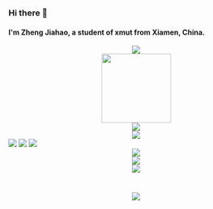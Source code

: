 ### Hi there 👋
#### I'm Zheng Jiahao, a student of xmut from Xiamen, China.

<div align="center">
    <img src="https://metrics.lecoq.io/ZJH-hhh?template=classic&config.timezone=Asia%2FShanghai">
</div>

<div align="center"> <img height="137px" src="https://github-readme-stats.vercel.app/api?username=ZJH-hhh&hide_title=true&hide_border=true&show_icons=trueline_height=21&text_color=000&icon_color=000&bg_color=0,ea6161,ffc64d,fffc4d,52fa5a&theme=graywhite" /> </div>

<div align="center">
    <img  src="https://github-readme-stats.vercel.app/api/top-langs/?username=ZJH-hhh&hide_title=true&hide_border=true&layout=compact&langs_count=6&text_color=000&icon_color=fff&bg_color=0,52fa5a,4dfcff,c64dff&theme=graywhite" />
</div>

<div align="center">
  <img  src="https://github-profile-trophy.vercel.app/?username=ZJH-hhh&theme=gruvbox&row=1&column=7&no-frame=true&no-bg=true" />
</div>

<span >
	<img  src="https://img.shields.io/badge/-HTML5-E34F26?style=flat-square&logo=html5&logoColor=white" />
	<img  src="https://img.shields.io/badge/-CSS3-1572B6?style=flat-square&logo=css3" />
	<img  src="https://img.shields.io/badge/-JavaScript-oringe?style=flat-square&logo=javascript" />
</span>

<div align="center">
    <img  src="https://visitor-badge.glitch.me/badge?page_id=ZJH-hhh" />
</div>

<div align="center">
    <img src="https://activity-graph.herokuapp.com/graph?username=ZJH-hhh&theme=xcode" />
</div>

<div align="center">
    <img  src="https://github-readme-streak-stats.herokuapp.com/?user=ZJH-hhh" />
</div>

<h1 align="center">
  <a href="https://sunguoqi.com/">
    <img src="https://readme-typing-svg.herokuapp.com/?lines=console.log(%22Hello%2C%20World!%22);小郑同学祝您今天愉快!&center=true&size=27">
  </a>
</h1>
